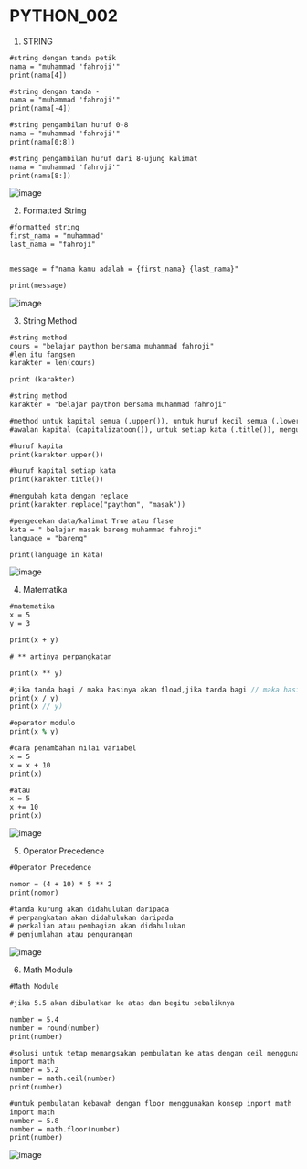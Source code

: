 # PYTHON_002

1. STRING
```y
#string dengan tanda petik
nama = "muhammad 'fahroji'"
print(nama[4])

#string dengan tanda -
nama = "muhammad 'fahroji'"
print(nama[-4])

#string pengambilan huruf 0-8
nama = "muhammad 'fahroji'"
print(nama[0:8])

#string pengambilan huruf dari 8-ujung kalimat
nama = "muhammad 'fahroji'"
print(nama[8:])
```
![image](https://user-images.githubusercontent.com/93015185/140632564-8e0d2d75-ab69-4a18-867b-788d6d9d7dac.png)

2.  Formatted String

```y
#formatted string
first_nama = "muhammad"
last_nama = "fahroji"


message = f"nama kamu adalah = {first_nama} {last_nama}"

print(message)
```
![image](https://user-images.githubusercontent.com/93015185/140632575-e62b4216-80cd-4b9d-be39-2b9529d4ce0a.png)

3.  String Method

```y
#string method
cours = "belajar paython bersama muhammad fahroji"
#len itu fangsen
karakter = len(cours)

print (karakter)

#string method
karakter = "belajar paython bersama muhammad fahroji"

#method untuk kapital semua (.upper()), untuk huruf kecil semua (.lower())
#awalan kapital (capitalizatoon()), untuk setiap kata (.title()), mengubah kata (.replace("",""))

#huruf kapita
print(karakter.upper())

#huruf kapital setiap kata
print(karakter.title())

#mengubah kata dengan replace
print(karakter.replace("paython", "masak"))

#pengecekan data/kalimat True atau flase
kata = " belajar masak bareng muhammad fahroji"
language = "bareng"

print(language in kata)
```
![image](https://user-images.githubusercontent.com/93015185/140632619-7b1fb66a-4c29-4e05-8fbf-4ed1a0212269.png)

4. Matematika

```y
#matematika
x = 5
y = 3

print(x + y)

# ** artinya perpangkatan

print(x ** y)

#jika tanda bagi / maka hasinya akan fload,jika tanda bagi // maka hasilnya angka bulat
print(x / y)
print(x // y)

#operator modulo
print(x % y)

#cara penambahan nilai variabel
x = 5
x = x + 10
print(x)

#atau
x = 5
x += 10
print(x)
```
![image](https://user-images.githubusercontent.com/93015185/140632641-0d64b1a1-6e64-4923-83a8-50a6a792e781.png)

5. Operator Precedence

```y
#Operator Precedence

nomor = (4 + 10) * 5 ** 2
print(nomor)

#tanda kurung akan didahulukan daripada
# perpangkatan akan didahulukan daripada
# perkalian atau pembagian akan didahulukan 
# penjumlahan atau pengurangan
```
![image](https://user-images.githubusercontent.com/93015185/140632660-de585434-0163-48e6-b623-3bfb3d60bd9c.png)

6. Math Module

```y
#Math Module

#jika 5.5 akan dibulatkan ke atas dan begitu sebaliknya

number = 5.4
number = round(number)
print(number)

#solusi untuk tetap memangsakan pembulatan ke atas dengan ceil menggunakan konsep inport math
import math
number = 5.2
number = math.ceil(number)
print(number)

#untuk pembulatan kebawah dengan floor menggunakan konsep inport math
import math
number = 5.8
number = math.floor(number)
print(number)
```
![image](https://user-images.githubusercontent.com/93015185/140632720-4bf200c6-d4e0-416d-9ffe-74151671ef2c.png)
